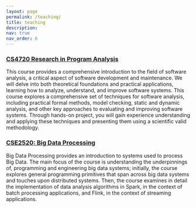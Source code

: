 ```yaml
---
layout: page
permalink: /teaching/
title: teaching
description: 
nav: true
nav_order: 6
---
```



### [CS4720 Research in Program Analysis](https://cs4720.github.io/)

This course provides a comprehensive introduction to the field of software analysis, a critical aspect of software development and maintenance. We will delve into both theoretical foundations and practical applications, learning how to analyze, understand, and improve software systems. This course explores a comprehensive set of techniques for software analysis, including practical formal methods, model checking, static and dynamic analysis, and other key approaches to evaluating and improving software systems. Through hands-on project, you will gain experience understanding and applying these techniques and presenting them using a scientific valid methodology.



### [CSE2520: Big Data Processing](https://burcuku.github.io/cse2520-bigdata/)


Big Data Processing provides an introduction to systems used to process Big Data. The main focus of the course is understanding the underpinnings of, programming and engineering big data systems; initially, the course explores general programming primitives that span across big data systems and touches upon distributed systems. Then, the course examines in detail the implementation of data analysis algorithms in Spark, in the context of batch processing applications, and Flink, in the context of streaming applications.


